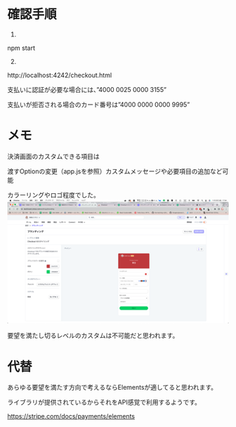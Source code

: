 # 確認手順

1.
npm start

2.
http://localhost:4242/checkout.html


支払いに認証が必要な場合には、”4000 0025 0000 3155”

支払いが拒否される場合のカード番号は”4000 0000 0000 9995”

# メモ

決済画面のカスタムできる項目は

渡すOptionの変更（app.jsを参照）カスタムメッセージや必要項目の追加など可能

カラーリングやロゴ程度でした。
![設定画面](./%E3%82%B9%E3%82%AF%E3%83%AA%E3%83%BC%E3%83%B3%E3%82%B7%E3%83%A7%E3%83%83%E3%83%88%202022-11-25%2017.04.57.png)

要望を満たし切るレベルのカスタムは不可能だと思われます。

# 代替
あらゆる要望を満たす方向で考えるならElementsが適してると思われます。

ライブラリが提供されているからそれをAPI感覚で利用するようです。

https://stripe.com/docs/payments/elements

